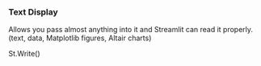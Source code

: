 
### Text Display

Allows you pass almost anything into it and Streamlit can read it properly. (text, data, Matplotlib figures, Altair charts)

St.Write()